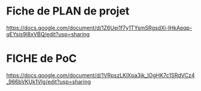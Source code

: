 # Fiche de PLAN de projet

https://docs.google.com/document/d/1Z6Uei1f7y1TYsmSRgsdXi-IHkAeqp-qEYsis9l8xVBQ/edit?usp=sharing

# FICHE de PoC

https://docs.google.com/document/d/1VRpszLKlXpa3jk_lOgHK7c1SRdVCz4_966bVKUk1Vlg/edit?usp=sharing
